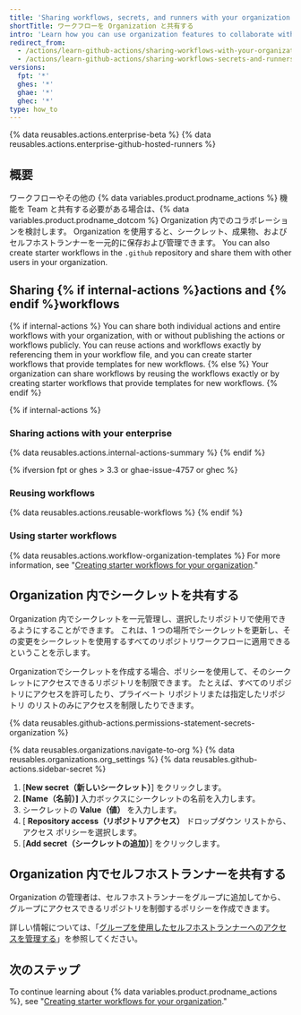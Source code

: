 ```yaml
---
title: 'Sharing workflows, secrets, and runners with your organization'
shortTitle: ワークフローを Organization と共有する
intro: 'Learn how you can use organization features to collaborate with your team, by sharing starter workflows, secrets, and self-hosted runners.'
redirect_from:
  - /actions/learn-github-actions/sharing-workflows-with-your-organization
  - /actions/learn-github-actions/sharing-workflows-secrets-and-runners-with-your-organization
versions:
  fpt: '*'
  ghes: '*'
  ghae: '*'
  ghec: '*'
type: how_to
---
```


{% data reusables.actions.enterprise-beta %}
{% data reusables.actions.enterprise-github-hosted-runners %}

## 概要

ワークフローやその他の {% data variables.product.prodname_actions %} 機能を Team と共有する必要がある場合は、{% data variables.product.prodname_dotcom %} Organization 内でのコラボレーションを検討します。 Organization を使用すると、シークレット、成果物、およびセルフホストランナーを一元的に保存および管理できます。 You can also create starter workflows in the `.github` repository and share them with other users in your organization.

## Sharing {% if internal-actions %}actions and {% endif %}workflows

{% if internal-actions %}
You can share both individual actions and entire workflows with your organization, with or without publishing the actions or workflows publicly. You can reuse actions and workflows exactly by referencing them in your workflow file, and you can create starter workflows that provide templates for new workflows.
{% else %}
Your organization can share workflows by reusing the workflows exactly or by creating starter workflows that provide templates for new workflows.
{% endif %}

{% if internal-actions %}
### Sharing actions with your enterprise

{% data reusables.actions.internal-actions-summary %}
{% endif %}

{% ifversion fpt or ghes > 3.3 or ghae-issue-4757 or ghec %}
### Reusing workflows

{% data reusables.actions.reusable-workflows %}
{% endif %}

### Using starter workflows

{% data reusables.actions.workflow-organization-templates %} For more information, see "[Creating starter workflows for your organization](/actions/using-workflows/creating-starter-workflows-for-your-organization)."

## Organization 内でシークレットを共有する

Organization 内でシークレットを一元管理し、選択したリポジトリで使用できるようにすることができます。 これは、1 つの場所でシークレットを更新し、その変更をシークレットを使用するすべてのリポジトリワークフローに適用できるということを示します。

Organizationでシークレットを作成する場合、ポリシーを使用して、そのシークレットにアクセスできるリポジトリを制限できます。 たとえば、すべてのリポジトリにアクセスを許可したり、プライベート リポジトリまたは指定したリポジトリ のリストのみにアクセスを制限したりできます。

{% data reusables.github-actions.permissions-statement-secrets-organization %}

{% data reusables.organizations.navigate-to-org %}
{% data reusables.organizations.org_settings %}
{% data reusables.github-actions.sidebar-secret %}
1. [**New secret（新しいシークレット）**] をクリックします。
1. **[Name（名前）]** 入力ボックスにシークレットの名前を入力します。
1. シークレットの **Value（値）** を入力します。
1. [ **Repository access（リポジトリアクセス）** ドロップダウン リストから、アクセス ポリシーを選択します。
1. [**Add secret（シークレットの追加）**] をクリックします。

## Organization 内でセルフホストランナーを共有する

Organization の管理者は、セルフホストランナーをグループに追加してから、グループにアクセスできるリポジトリを制御するポリシーを作成できます。

詳しい情報については、「[グループを使用したセルフホストランナーへのアクセスを管理する](/actions/hosting-your-own-runners/managing-access-to-self-hosted-runners-using-groups)」を参照してください。


## 次のステップ

To continue learning about {% data variables.product.prodname_actions %}, see "[Creating starter workflows for your organization](/actions/using-workflows/creating-starter-workflows-for-your-organization)."
